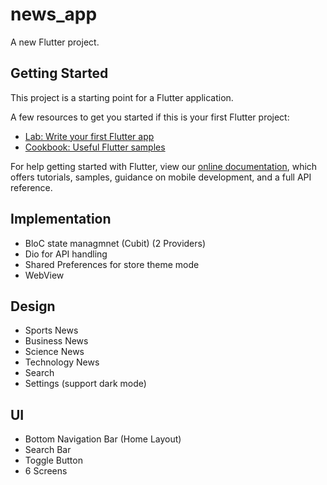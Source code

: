 # news_app

A new Flutter project.

## Getting Started

This project is a starting point for a Flutter application.

A few resources to get you started if this is your first Flutter project:

- [Lab: Write your first Flutter app](https://flutter.dev/docs/get-started/codelab)
- [Cookbook: Useful Flutter samples](https://flutter.dev/docs/cookbook)

For help getting started with Flutter, view our
[online documentation](https://flutter.dev/docs), which offers tutorials,
samples, guidance on mobile development, and a full API reference.

## Implementation
- BloC state managmnet (Cubit) (2 Providers)
- Dio for API handling 
- Shared Preferences for store theme mode 
- WebView

## Design
- Sports News
- Business News
- Science News
- Technology News
- Search
- Settings (support dark mode)

## UI
- Bottom Navigation Bar (Home Layout)
- Search Bar
- Toggle Button
- 6 Screens




